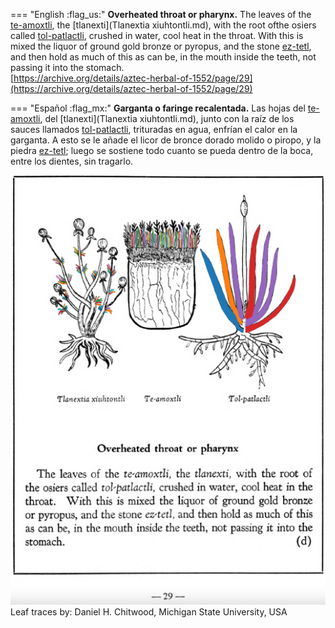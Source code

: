 
=== "English :flag_us:"
    **Overheated throat or pharynx.** The leaves of the [te-amoxtli](Te-amoxtli.md), the [tlanexti](Tlanextia xiuhtontli.md), with the root ofthe osiers called [tol-patlactli](Tol-patlactli.md), crushed in water, cool heat in the throat. With this is mixed the liquor of ground gold bronze or pyropus, and the stone [ez-tetl](eztetl.md), and then hold as much of this as can be, in the mouth inside the teeth, not passing it into the stomach.  
    [https://archive.org/details/aztec-herbal-of-1552/page/29](https://archive.org/details/aztec-herbal-of-1552/page/29)  


=== "Español :flag_mx:"
    **Garganta o faringe recalentada.** Las hojas del [te-amoxtli](Te-amoxtli.md), del [tlanexti](Tlanextia xiuhtontli.md), junto con la raíz de los sauces llamados [tol-patlactli](Tol-patlactli.md), trituradas en agua, enfrían el calor en la garganta. A esto se le añade el licor de bronce dorado molido o piropo, y la piedra [ez-tetl](eztetl.md); luego se sostiene todo cuanto se pueda dentro de la boca, entre los dientes, sin tragarlo.  


![D_p029.png](assets/D_p029.png)  
Leaf traces by: Daniel H. Chitwood, Michigan State University, USA  
